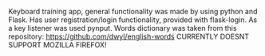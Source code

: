 Keyboard training app, general functionality was made by using python and Flask. 
Has user registration/login functionality, provided with flask-login. As a key listener was used pynput.
Words dictionary was taken from this repository: https://github.com/dwyl/english-words
CURRENTLY DOESNT SUPPORT MOZILLA FIREFOX!
